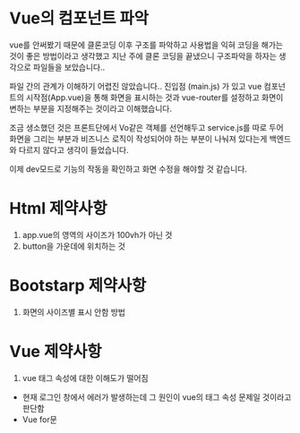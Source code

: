 # Vue의 컴포넌트 파악
vue를 안써봤기 때문에 클론코딩 이후 구조를 파악하고 사용법을 익혀 코딩을 해가는 것이 좋은 방법이라고 생각했고 지난 주에 클론 코딩을 끝냈으니 구조파악을 하자는 생각으로 파일들을 보았습니다..

파일 간의 관계가 이해하기 어렵진 않았습니다.. 
진입점 (main.js) 가 있고 vue 컴포넌트의 시작점(App.vue)을 통해 화면을 표시하는 것과 vue-router를 설정하고 화면이 변하는 부분을 지정해주는 것이라고 이해했습니다.

조금 생소했던 것은 프론트단에서 Vo같은 객체를 선언해두고 service.js를 따로 두어 화면을 그리는 부분과 비즈니스 로직이 작성되어야 하는 부분이 나눠져 있다는게 백엔드와 다르지 않다고 생각이 들었습니다.

이제 dev모드로 기능의 작동을 확인하고 화면 수정을 해야할 것 같습니다.

# Html 제약사항
1. app.vue의 영역의 사이즈가 100vh가 아닌 것
2. button을 가운데에 위치하는 것

# Bootstarp 제약사항
1. 화면의 사이즈별 표시 안함 방법

# Vue 제약사항
1. vue 태그 속성에 대한 이해도가 떨어짐
- 현재 로그인 창에서 에러가 발생하는데 그 원인이 vue의 태그 속성 문제일 것이라고 판단함
- Vue for문